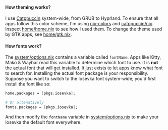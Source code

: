 #### How theming works?

I use [Catppuccin](https://github.com/catppuccin) system-wide, from GRUB to Hyprland. To ensure that all apps follow this color scheme, I'm
using [nix-colors](https://github.com/misterio77/nix-colors) and [catppuccin/nix](https://github.com/catppuccin/nix). Inspect
[home/home.nix](../home/home.nix) to see how I used them. To change the theme used by GTK apps, see [home/gtk.nix](../home/gtk.nix).

#### How fonts work?

The [system/options.nix](../system/options.nix) contains a variable called `fontName`. Apps like Kitty, Mako & Waybar read this variable to
determine which font to use. It is **not** the actual font that will get installed. It just exists to let apps know what font to search for.
Installing the actual font package is your responsibility. Suppose you want to switch to the Iosevka font system-wide; you'd first install the
font like so:

```nix
home.packages = [pkgs.iosevka];

# Or altenatively
fonts.packages = [pkgs.iosevka];
```

And then modify the `fontName` variable in [system/options.nix](../system/options.nix) to make your Iosevka the default font everywhere.
